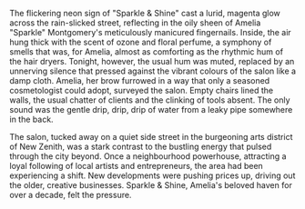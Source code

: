 The flickering neon sign of "Sparkle & Shine" cast a lurid, magenta glow across the rain-slicked street, reflecting in the oily sheen of Amelia "Sparkle"  Montgomery's meticulously manicured fingernails. Inside, the air hung thick with the scent of ozone and floral perfume, a symphony of smells that was, for Amelia, almost as comforting as the rhythmic hum of the hair dryers.  Tonight, however, the usual hum was muted, replaced by an unnerving silence that pressed against the vibrant colours of the salon like a damp cloth.  Amelia, her brow furrowed in a way that only a seasoned cosmetologist could adopt, surveyed the salon.  Empty chairs lined the walls, the usual chatter of clients and the clinking of tools absent.  The only sound was the gentle drip, drip, drip of water from a leaky pipe somewhere in the back.

The salon, tucked away on a quiet side street in the burgeoning arts district of New Zenith, was a stark contrast to the bustling energy that pulsed through the city beyond.  Once a neighbourhood powerhouse, attracting a loyal following of local artists and entrepreneurs, the area had been experiencing a shift.  New developments were pushing prices up, driving out the older, creative businesses. Sparkle & Shine, Amelia's beloved haven for over a decade, felt the pressure.
